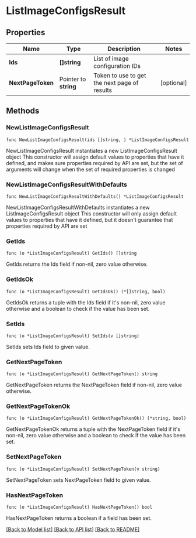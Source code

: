 # ListImageConfigsResult

## Properties

Name | Type | Description | Notes
------------ | ------------- | ------------- | -------------
**Ids** | **[]string** | List of image configuration IDs | 
**NextPageToken** | Pointer to **string** | Token to use to get the next page of results | [optional] 

## Methods

### NewListImageConfigsResult

`func NewListImageConfigsResult(ids []string, ) *ListImageConfigsResult`

NewListImageConfigsResult instantiates a new ListImageConfigsResult object
This constructor will assign default values to properties that have it defined,
and makes sure properties required by API are set, but the set of arguments
will change when the set of required properties is changed

### NewListImageConfigsResultWithDefaults

`func NewListImageConfigsResultWithDefaults() *ListImageConfigsResult`

NewListImageConfigsResultWithDefaults instantiates a new ListImageConfigsResult object
This constructor will only assign default values to properties that have it defined,
but it doesn't guarantee that properties required by API are set

### GetIds

`func (o *ListImageConfigsResult) GetIds() []string`

GetIds returns the Ids field if non-nil, zero value otherwise.

### GetIdsOk

`func (o *ListImageConfigsResult) GetIdsOk() (*[]string, bool)`

GetIdsOk returns a tuple with the Ids field if it's non-nil, zero value otherwise
and a boolean to check if the value has been set.

### SetIds

`func (o *ListImageConfigsResult) SetIds(v []string)`

SetIds sets Ids field to given value.


### GetNextPageToken

`func (o *ListImageConfigsResult) GetNextPageToken() string`

GetNextPageToken returns the NextPageToken field if non-nil, zero value otherwise.

### GetNextPageTokenOk

`func (o *ListImageConfigsResult) GetNextPageTokenOk() (*string, bool)`

GetNextPageTokenOk returns a tuple with the NextPageToken field if it's non-nil, zero value otherwise
and a boolean to check if the value has been set.

### SetNextPageToken

`func (o *ListImageConfigsResult) SetNextPageToken(v string)`

SetNextPageToken sets NextPageToken field to given value.

### HasNextPageToken

`func (o *ListImageConfigsResult) HasNextPageToken() bool`

HasNextPageToken returns a boolean if a field has been set.


[[Back to Model list]](../README.md#documentation-for-models) [[Back to API list]](../README.md#documentation-for-api-endpoints) [[Back to README]](../README.md)


